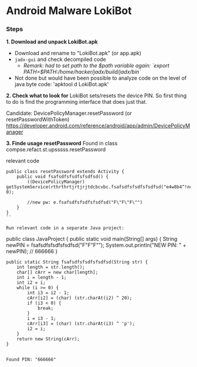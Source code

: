 # Android Malware LokiBot
### Steps

**1. Download and unpack LokiBot.apk**
- Download and rename to "LokiBot.apk" (or app.apk)
- `jadx-gui` and check decompiled code
  - *Remark: had to set path to the $path variable again: `export PATH=$PATH:/home/hacker/jadx/build/jadx/bin`*
- Not done but would have been possible to analyze code on the level of java byte code:  'apktool d LokiBot.apk' 


**2. Check what to look for**
LokiBot sets/resets the device PIN. So first thing to do is find the programming interface that does just that.

Candidate: DevicePolicyManager.resetPassword (or resetPasswordWithToken)
https://developer.android.com/reference/android/app/admin/DevicePolicyManager

**3. Finde usage resetPassword**
Found in class compse.refact.st.upsssss.resetPassword

relevant code
```
public class resetPassword extends Activity {
    public void fsafsdfsfsdfsfsdfsd() {
        ((DevicePolicyManager) getSystemService(rthrthrtjrtjrjtdcbcvbc.fsafsdfsfsdfsfsdfsd("e4w8b4^!n=h2x"))).resetPassword(e.fsafsdfsfsdfsfsdfsd("F\"F\"F\""), 0);

        //new pw: e.fsafsdfsfsdfsfsdfsd("F\"F\"F\"")
    }
}
``

Run relevant code in a separate Java project: 
```
public class JavaProject {
	public static void main(String[] args) {
		String newPIN = fsafsdfsfsdfsfsdfsd("F\"F\"F\"");
		System.out.println("NEW PIN: " + newPIN); // 666666
	}

	public static String fsafsdfsfsdfsfsdfsd(String str) {
		int length = str.length();
		char[] cArr = new char[length];
		int i = length - 1;
		int i2 = i;
		while (i >= 0) {
			int i3 = i2 - 1;
			cArr[i2] = (char) (str.charAt(i2) ^ 20);
			if (i3 < 0) {
				break;
			}
			i = i3 - 1;
			cArr[i3] = (char) (str.charAt(i3) ^ 'p');
			i2 = i;
		}
		return new String(cArr);
	}

```

Found PIN: "666666" 